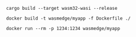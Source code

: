 `cargo build --target wasm32-wasi --release`

`docker build -t wasmedge/myapp -f Dockerfile ./`

`docker run --rm -p 1234:1234 wasmedge/myapp`